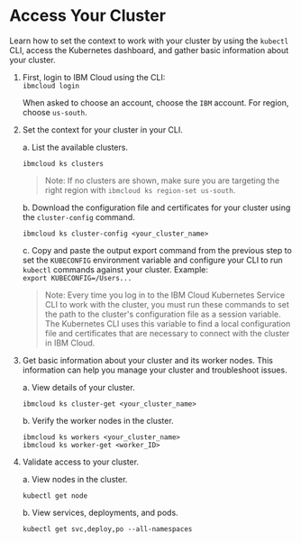 # Access Your Cluster

Learn how to set the context to work with your cluster by using the `kubectl` CLI, access the Kubernetes dashboard, and gather basic information about your cluster.

1. First, login to IBM Cloud using the CLI:  
   `ibmcloud login`

   When asked to choose an account, choose the `IBM` account. For region, choose `us-south`.

2. Set the context for your cluster in your CLI.

   a. List the available clusters.

   ```text
   ibmcloud ks clusters
   ```

   > Note: If no clusters are shown, make sure you are targeting the right region with `ibmcloud ks region-set us-south`.

   b. Download the configuration file and certificates for your cluster using the `cluster-config` command.

   ```text
   ibmcloud ks cluster-config <your_cluster_name>
   ```

   c. Copy and paste the output export command from the previous step to set the `KUBECONFIG` environment variable and configure your CLI to run `kubectl` commands against your cluster. Example:  
   `export KUBECONFIG=/Users...`   


   > Note: Every time you log in to the IBM Cloud Kubernetes Service CLI to work with the cluster, you must run these commands to set the path to the cluster's configuration file as a session variable. The Kubernetes CLI uses this variable to find a local configuration file and certificates that are necessary to connect with the cluster in IBM Cloud.

3. Get basic information about your cluster and its worker nodes. This information can help you manage your cluster and troubleshoot issues.

   a. View details of your cluster.

   ```text
   ibmcloud ks cluster-get <your_cluster_name>
   ```

   b. Verify the worker nodes in the cluster.

   ```text
   ibmcloud ks workers <your_cluster_name>
   ibmcloud ks worker-get <worker_ID>
   ```

4. Validate access to your cluster.

   a. View nodes in the cluster.

   ```text
   kubectl get node
   ```

   b. View services, deployments, and pods.

   ```text
   kubectl get svc,deploy,po --all-namespaces
   ```

